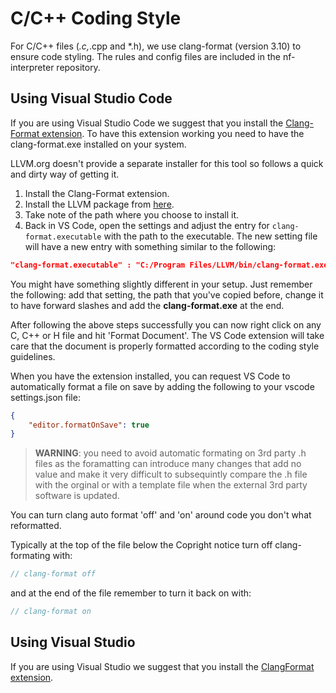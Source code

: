 # C/C++ Coding Style

For C/C++ files (*.c,*.cpp and *.h), we use clang-format (version 3.10) to ensure code styling.
The rules and config files are included in the nf-interpreter repository.

## Using Visual Studio Code

If you are using Visual Studio Code we suggest that you install the [Clang-Format extension](https://marketplace.visualstudio.com/items?itemName=xaver.clang-format).
To have this extension working you need to have the clang-format.exe installed on your system.

LLVM.org doesn't provide a separate installer for this tool so follows a quick and dirty way of getting it.

1. Install the Clang-Format extension.
1. Install the LLVM package from [here](https://github.com/llvm/llvm-project/releases/).
1. Take note of the path where you choose to install it.
1. Back in VS Code, open the settings and adjust the entry for `clang-format.executable` with the path to the executable. The new setting file will have a new entry with something similar to the following:

```json
"clang-format.executable" : "C:/Program Files/LLVM/bin/clang-format.exe"
```

You might have something slightly different in your setup.
Just remember the following: add that setting, the path that you've copied before, change it to have forward slashes and add the **clang-format.exe** at the end.

After following the above steps successfully you can now right click on any C, C++ or H file and hit 'Format Document'. The VS Code extension will take care that the document is properly formatted according to the coding style guidelines.

When you have the extension installed, you can request VS Code to automatically format a file on save by adding the following to your vscode settings.json file:
```json
{
    "editor.formatOnSave": true
}
```
>**WARNING**: you need to avoid automatic formating on 3rd party .h files as the foramatting can introduce many changes that add no value and make it very difficult to subsequintly compare the .h file with the orginal or with a template file when the external 3rd party software is updated.

You can turn clang auto format 'off' and 'on' around code you don't what reformatted.

Typically at the top of the file below the Copright notice turn off clang-formating with:

```c
// clang-format off
```
and  at the end of the file remember to turn it back on with: 

```c
// clang-format on
```

## Using Visual Studio

If you are using Visual Studio we suggest that you install the [ClangFormat extension](https://marketplace.visualstudio.com/items?itemName=LLVMExtensions.ClangFormat).
